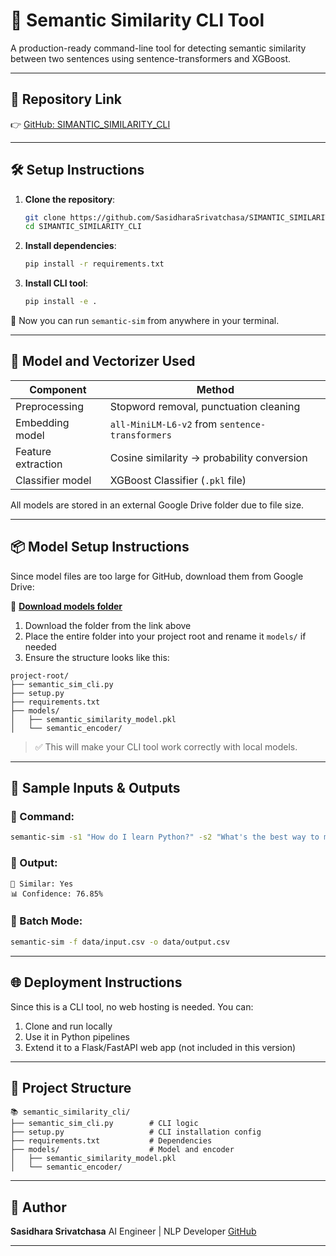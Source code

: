 # 🧠 Semantic Similarity CLI Tool

A production-ready command-line tool for detecting semantic similarity between two sentences using sentence-transformers and XGBoost.

---

## 📆 Repository Link

👉 [GitHub: SIMANTIC\_SIMILARITY\_CLI](https://github.com/SasidharaSrivatchasa/SIMANTIC_SIMILARITY_CLI)

---

## 🛠️ Setup Instructions

1. **Clone the repository**:

   ```bash
   git clone https://github.com/SasidharaSrivatchasa/SIMANTIC_SIMILARITY_CLI.git
   cd SIMANTIC_SIMILARITY_CLI
   ```

2. **Install dependencies**:

   ```bash
   pip install -r requirements.txt
   ```

3. **Install CLI tool**:

   ```bash
   pip install -e .
   ```

📅 Now you can run `semantic-sim` from anywhere in your terminal.

---

## 🧠 Model and Vectorizer Used

| Component          | Method                                          |
| ------------------ | ----------------------------------------------- |
| Preprocessing      | Stopword removal, punctuation cleaning          |
| Embedding model    | `all-MiniLM-L6-v2` from `sentence-transformers` |
| Feature extraction | Cosine similarity → probability conversion      |
| Classifier model   | XGBoost Classifier (`.pkl` file)                |

All models are stored in an external Google Drive folder due to file size.

---

## 📦 Model Setup Instructions

Since model files are too large for GitHub, download them from Google Drive:

🔗 **[Download models folder](https://drive.google.com/drive/folders/11-gmsGnl9DYjJv97wCH20dFkBoxOeMf7?usp=drive_link)**

1. Download the folder from the link above
2. Place the entire folder into your project root and rename it `models/` if needed
3. Ensure the structure looks like this:

```
project-root/
├── semantic_sim_cli.py
├── setup.py
├── requirements.txt
├── models/
│   ├── semantic_similarity_model.pkl
│   └── semantic_encoder/
```

> ✅ This will make your CLI tool work correctly with local models.

---

## 🧪 Sample Inputs & Outputs

### 🔹 Command:

```bash
semantic-sim -s1 "How do I learn Python?" -s2 "What's the best way to master Python?"
```

### 🔹 Output:

```
🤝 Similar: Yes
📊 Confidence: 76.85%
```

### 🔹 Batch Mode:

```bash
semantic-sim -f data/input.csv -o data/output.csv
```

---

## 🌐 Deployment Instructions

Since this is a CLI tool, no web hosting is needed. You can:

1. Clone and run locally
2. Use it in Python pipelines
3. Extend it to a Flask/FastAPI web app (not included in this version)

---

## 📂 Project Structure

```
📚 semantic_similarity_cli/
├── semantic_sim_cli.py        # CLI logic
├── setup.py                   # CLI installation config
├── requirements.txt           # Dependencies
├── models/                    # Model and encoder
│   ├── semantic_similarity_model.pkl
│   └── semantic_encoder/
```

---

## 🤛 Author

**Sasidhara Srivatchasa**
AI Engineer | NLP Developer
[GitHub](https://github.com/SasidharaSrivatchasa)

---
